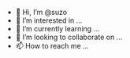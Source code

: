 - 👋 Hi, I’m @suzo
- 👀 I’m interested in ...
- 🌱 I’m currently learning ...
- 💞️ I’m looking to collaborate on ...
- 📫 How to reach me ...

<!---
suzo/suzo is a ✨ special ✨ repository because its `README.md` (this file) appears on your GitHub profile.
You can click the Preview link to take a look at your changes.
--->
